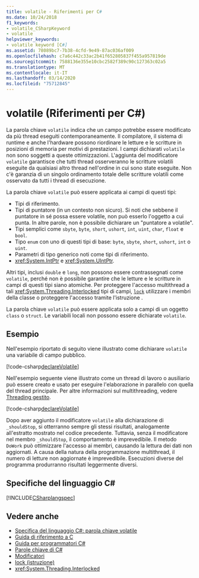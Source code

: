 ```yaml
---
title: volatile - Riferimenti per C#
ms.date: 10/24/2018
f1_keywords:
- volatile_CSharpKeyword
- volatile
helpviewer_keywords:
- volatile keyword [C#]
ms.assetid: 78089bc7-7b38-4cfd-9e49-87ac036af009
ms.openlocfilehash: c7a6c442c33ac2b41f652805837f455a957819de
ms.sourcegitcommit: 7588136e355e10cbc2582f389c90c127363c02a5
ms.translationtype: MT
ms.contentlocale: it-IT
ms.lasthandoff: 03/14/2020
ms.locfileid: "75712845"
---
```

# <a name="volatile-c-reference"></a>volatile (Riferimenti per C#)

La parola chiave `volatile` indica che un campo potrebbe essere modificato da più thread eseguiti contemporaneamente. Il compilatore, il sistema di runtime e anche l'hardware possono riordinare le letture e le scritture in posizioni di memoria per motivi di prestazioni. I campi dichiarati `volatile` non sono soggetti a queste ottimizzazioni. L'aggiunta del modificatore `volatile` garantisce che tutti thread osserveranno le scritture volatili eseguite da qualsiasi altro thread nell'ordine in cui sono state eseguite. Non c'è garanzia di un singolo ordinamento totale delle scritture volatili come osservato da tutti i thread di esecuzione.

La parola chiave `volatile` può essere applicata ai campi di questi tipi:

- Tipi di riferimento.
- Tipi di puntatore (in un contesto non sicuro). Si noti che sebbene il puntatore in sé possa essere volatile, non può esserlo l'oggetto a cui punta. In altre parole, non è possibile dichiarare un "puntatore a volatile".
- Tipi semplici come `sbyte`, `byte`, `short`, `ushort`, `int`, `uint`, `char`, `float` e `bool`.
- Tipo `enum` con uno di questi tipi di base: `byte`, `sbyte`, `short`, `ushort`, `int` o `uint`.
- Parametri di tipo generico noti come tipi di riferimento.
- <xref:System.IntPtr> e <xref:System.UIntPtr>.

Altri tipi, inclusi `double` e `long`, non possono essere contrassegnati come `volatile`, perché non è possibile garantire che le letture e le scritture in campi di questi tipi siano atomiche. Per proteggere l'accesso multithread a tali <xref:System.Threading.Interlocked> tipi di campi, [`lock`](lock-statement.md) utilizzare i membri della classe o proteggere l'accesso tramite l'istruzione .

La parola chiave `volatile` può essere applicata solo a campi di un oggetto `class` o `struct`. Le variabili locali non possono essere dichiarate `volatile`.

## <a name="example"></a>Esempio

Nell'esempio riportato di seguito viene illustrato come dichiarare `volatile` una variabile di campo pubblico.

[!code-csharp[declareVolatile](~/samples/snippets/csharp/language-reference/keywords/volatile/Program.cs#Declaration)]

Nell'esempio seguente viene illustrato come un thread di lavoro o ausiliario può essere creato e usato per eseguire l'elaborazione in parallelo con quella del thread principale. Per altre informazioni sul multithreading, vedere [Threading gestito](../../../standard/threading/index.md).

[!code-csharp[declareVolatile](~/samples/snippets/csharp/language-reference/keywords/volatile/Program.cs#Volatile)]

Dopo aver aggiunto il modificatore `volatile` alla dichiarazione di `_shouldStop`, si otterranno sempre gli stessi risultati, analogamente all'estratto mostrato nel codice precedente. Tuttavia, senza il modificatore nel membro `_shouldStop`, il comportamento è imprevedibile. Il metodo `DoWork` può ottimizzare l'accesso ai membri, causando la lettura dei dati non aggiornati. A causa della natura della programmazione multithread, il numero di letture non aggiornate è imprevedibile. Esecuzioni diverse del programma produrranno risultati leggermente diversi.

## <a name="c-language-specification"></a>Specifiche del linguaggio C#

[!INCLUDE[CSharplangspec](~/includes/csharplangspec-md.md)]

## <a name="see-also"></a>Vedere anche

- [Specifica del linguaggio C#: parola chiave volatile](../../../../_csharplang/spec/classes.md#volatile-fields)
- [Guida di riferimento a C](../index.md)
- [Guida per programmatori C#](../../programming-guide/index.md)
- [Parole chiave di C#](index.md)
- [Modificatori](index.md)
- [lock (istruzione)](lock-statement.md)
- <xref:System.Threading.Interlocked>
